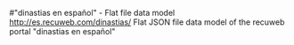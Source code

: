 #"dinastias en español" - Flat file data model
http://es.recuweb.com/dinastias/
Flat JSON file data model of the recuweb portal "dinastias en español"
